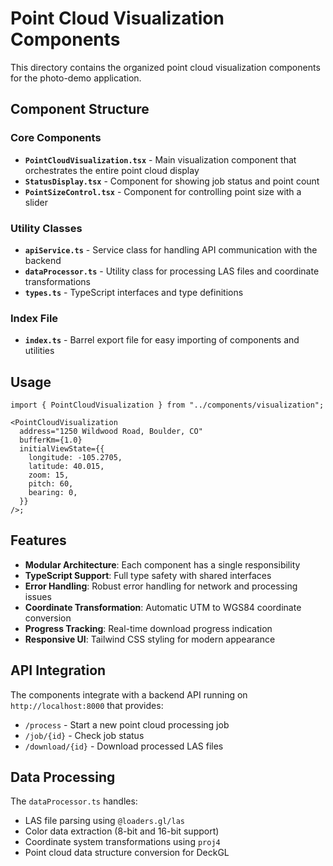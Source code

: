 # Point Cloud Visualization Components

This directory contains the organized point cloud visualization components for the photo-demo application.

## Component Structure

### Core Components

- **`PointCloudVisualization.tsx`** - Main visualization component that orchestrates the entire point cloud display
- **`StatusDisplay.tsx`** - Component for showing job status and point count
- **`PointSizeControl.tsx`** - Component for controlling point size with a slider

### Utility Classes

- **`apiService.ts`** - Service class for handling API communication with the backend
- **`dataProcessor.ts`** - Utility class for processing LAS files and coordinate transformations
- **`types.ts`** - TypeScript interfaces and type definitions

### Index File

- **`index.ts`** - Barrel export file for easy importing of components and utilities

## Usage

```tsx
import { PointCloudVisualization } from "../components/visualization";

<PointCloudVisualization
  address="1250 Wildwood Road, Boulder, CO"
  bufferKm={1.0}
  initialViewState={{
    longitude: -105.2705,
    latitude: 40.015,
    zoom: 15,
    pitch: 60,
    bearing: 0,
  }}
/>;
```

## Features

- **Modular Architecture**: Each component has a single responsibility
- **TypeScript Support**: Full type safety with shared interfaces
- **Error Handling**: Robust error handling for network and processing issues
- **Coordinate Transformation**: Automatic UTM to WGS84 coordinate conversion
- **Progress Tracking**: Real-time download progress indication
- **Responsive UI**: Tailwind CSS styling for modern appearance

## API Integration

The components integrate with a backend API running on `http://localhost:8000` that provides:

- `/process` - Start a new point cloud processing job
- `/job/{id}` - Check job status
- `/download/{id}` - Download processed LAS files

## Data Processing

The `dataProcessor.ts` handles:

- LAS file parsing using `@loaders.gl/las`
- Color data extraction (8-bit and 16-bit support)
- Coordinate system transformations using `proj4`
- Point cloud data structure conversion for DeckGL
